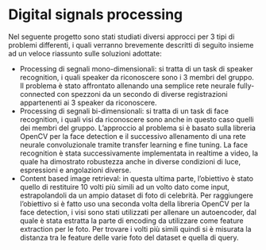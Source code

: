 # Digital signals processing 
Nel seguente progetto sono stati studiati diversi approcci per 3 tipi di problemi differenti, i quali
verranno brevemente descritti di seguito insieme ad un veloce riassunto sulle soluzioni
adottate:
- Processing di segnali mono-dimensionali: si tratta di un task di speaker recognition, i quali speaker da riconoscere sono i 3 membri del gruppo. Il problema è stato affrontato allenando una semplice rete neurale fully-connected con spezzoni da un secondo di diverse registrazioni appartenenti ai 3 speaker da riconoscere.
- Processing di segnali bi-dimensionali: si tratta di un task di face recognition, i quali visi da riconoscere sono anche in questo caso quelli dei membri del gruppo. L’approccio al problema si è basato sulla libreria OpenCV per la face detection e il successivo allenamento di una rete neurale convoluzionale tramite transfer learning e fine tuning. La face recognition è stata successivamente implementata in realtime a video, la quale ha dimostrato robustezza anche in diverse condizioni di luce, espressioni e angolazioni diverse.
- Content based image retrieval: in questa ultima parte, l’obiettivo è stato quello di restituire 10 volti più simili ad un volto dato come input, estrapolandoli da un ampio dataset di foto di celebrità. Per raggiungere l’obiettivo si è fatto uso una seconda volta della libreria OpenCV per la face detection, i visi sono stati utilizzati per allenare un autoencoder, dal quale è stata estratta la parte di encoding da utilizzare come feature extraction per le foto. Per trovare i volti più simili quindi si è misurata la distanza tra le feature delle varie foto del dataset e quella di query.
